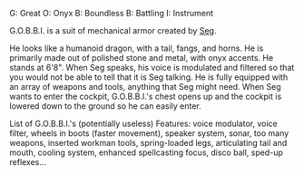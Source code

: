 G: Great
O: Onyx
B: Boundless
B: Battling
I: Instrument

G.O.B.B.I. is a suit of mechanical armor created by [Seg](index).

He looks like a humanoid dragon, with a tail, fangs, and horns. He is primarily made out of polished stone and metal, with onyx accents. He stands at 6'8". When Seg speaks, his voice is modulated and filtered so that you would not be able to tell that it is Seg talking. He is fully equipped with an array of weapons and tools, anything that Seg might need. When Seg wants to enter the cockpit, G.O.B.B.I.'s chest opens up and the cockpit is lowered down to the ground so he can easily enter.

List of G.O.B.B.I.'s (potentially useless) Features:
voice modulator, voice filter, wheels in boots (faster movement), speaker system, sonar, too many weapons, inserted workman tools, spring-loaded legs, articulating tail and mouth, cooling system, enhanced spellcasting focus, disco ball, sped-up reflexes...